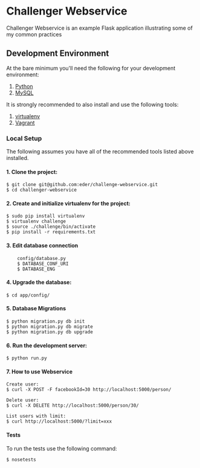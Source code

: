 # Challenger Webservice

Challenger Webservice is an example Flask application illustrating some of my common practices

## Development Environment

At the bare minimum you'll need the following for your development environment:

1. [Python](http://www.python.org/)
2. [MySQL](http://www.mysql.com/)


It is strongly recommended to also install and use the following tools:

1. [virtualenv](https://python-guide.readthedocs.org/en/latest/dev/virtualenvs/#virtualenv)
2. [Vagrant](http://vagrantup.com)

### Local Setup

The following assumes you have all of the recommended tools listed above installed.

#### 1. Clone the project:

    $ git clone git@github.com:eder/challenge-webservice.git
    $ cd challenger-webservice

#### 2. Create and initialize virtualenv for the project:
	$ sudo pip install virtualenv
    $ virtualenv challenge
    $ source ./challenge/bin/activate
    $ pip install -r requirements.txt

#### 3. Edit database connection
		config/database.py
		$ DATABASE_CONF_URI
	 	$ DATABASE_ENG

#### 4. Upgrade the database:

    $ cd app/config/

#### 5. Database Migrations
	$ python migration.py db init
	$ python migration.py db migrate
	$ python migration.py db upgrade


#### 6. Run the development server:

    $ python run.py

#### 7. How to use Webservice
	Create user:
	$ curl -X POST -F facebookId=30 http://localhost:5000/person/

	Delete user:
	$ curl -X DELETE http://localhost:5000/person/30/

	List users with limit:
	$ curl http://localhost:5000/?limit=xxx
#### Tests

To run the tests use the following command:

    $ nosetests

